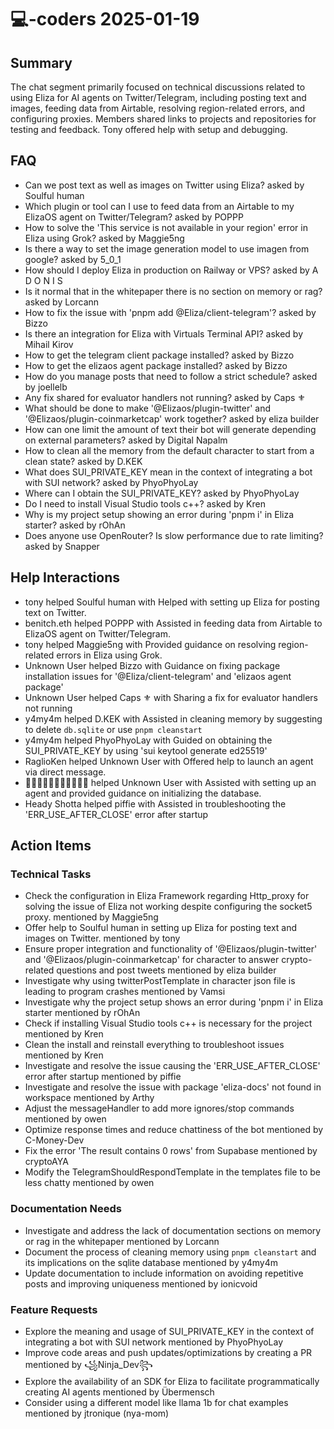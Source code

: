# 💻-coders 2025-01-19

## Summary
The chat segment primarily focused on technical discussions related to using Eliza for AI agents on Twitter/Telegram, including posting text and images, feeding data from Airtable, resolving region-related errors, and configuring proxies. Members shared links to projects and repositories for testing and feedback. Tony offered help with setup and debugging.

## FAQ
- Can we post text as well as images on Twitter using Eliza? asked by Soulful human
- Which plugin or tool can I use to feed data from an Airtable to my ElizaOS agent on Twitter/Telegram? asked by POPPP
- How to solve the 'This service is not available in your region' error in Eliza using Grok? asked by Maggie5ng
- Is there a way to set the image generation model to use imagen from google? asked by 5_0_1
- How should I deploy Eliza in production on Railway or VPS? asked by A D O N I S
- Is it normal that in the whitepaper there is no section on memory or rag? asked by Lorcann
- How to fix the issue with 'pnpm add @Eliza/client-telegram'? asked by Bizzo
- Is there an integration for Eliza with Virtuals Terminal API? asked by Mihail Kirov
- How to get the telegram client package installed? asked by Bizzo
- How to get the elizaos agent package installed? asked by Bizzo
- How do you manage posts that need to follow a strict schedule? asked by joellelb
- Any fix shared for evaluator handlers not running? asked by Caps ⚜
- What should be done to make '@Elizaos/plugin-twitter' and '@Elizaos/plugin-coinmarketcap' work together? asked by eliza builder
- How can one limit the amount of text their bot will generate depending on external parameters? asked by Digital Napalm
- How to clean all the memory from the default character to start from a clean state? asked by D.KEK
- What does SUI_PRIVATE_KEY mean in the context of integrating a bot with SUI network? asked by PhyoPhyoLay
- Where can I obtain the SUI_PRIVATE_KEY? asked by PhyoPhyoLay
- Do I need to install Visual Studio tools c++? asked by Kren
- Why is my project setup showing an error during 'pnpm i' in Eliza starter? asked by rOhAn
- Does anyone use OpenRouter? Is slow performance due to rate limiting? asked by Snapper

## Help Interactions
- tony helped Soulful human with Helped with setting up Eliza for posting text on Twitter.
- benitch.eth helped POPPP with Assisted in feeding data from Airtable to ElizaOS agent on Twitter/Telegram.
- tony helped Maggie5ng with Provided guidance on resolving region-related errors in Eliza using Grok.
- Unknown User helped Bizzo with Guidance on fixing package installation issues for '@Eliza/client-telegram' and 'elizaos agent package'
- Unknown User helped Caps ⚜ with Sharing a fix for evaluator handlers not running
- y4my4m helped D.KEK with Assisted in cleaning memory by suggesting to delete `db.sqlite` or use `pnpm cleanstart`
- y4my4m helped PhyoPhyoLay with Guided on obtaining the SUI_PRIVATE_KEY by using 'sui keytool generate ed25519'
- RaglioKen helped Unknown User with Offered help to launch an agent via direct message.
- ᲼᲼᲼᲼᲼᲼᲼᲼᲼᲼᲼ helped Unknown User with Assisted with setting up an agent and provided guidance on initializing the database.
- Heady Shotta helped piffie with Assisted in troubleshooting the 'ERR_USE_AFTER_CLOSE' error after startup

## Action Items

### Technical Tasks
- Check the configuration in Eliza Framework regarding Http_proxy for solving the issue of Eliza not working despite configuring the socket5 proxy. mentioned by Maggie5ng
- Offer help to Soulful human in setting up Eliza for posting text and images on Twitter. mentioned by tony
- Ensure proper integration and functionality of '@Elizaos/plugin-twitter' and '@Elizaos/plugin-coinmarketcap' for character to answer crypto-related questions and post tweets mentioned by eliza builder
- Investigate why using twitterPostTemplate in character json file is leading to program crashes mentioned by Vamsi
- Investigate why the project setup shows an error during 'pnpm i' in Eliza starter mentioned by rOhAn
- Check if installing Visual Studio tools c++ is necessary for the project mentioned by Kren
- Clean the install and reinstall everything to troubleshoot issues mentioned by Kren
- Investigate and resolve the issue causing the 'ERR_USE_AFTER_CLOSE' error after startup mentioned by piffie
- Investigate and resolve the issue with package 'eliza-docs' not found in workspace mentioned by Arthy
- Adjust the messageHandler to add more ignores/stop commands mentioned by owen
- Optimize response times and reduce chattiness of the bot mentioned by C-Money-Dev
- Fix the error 'The result contains 0 rows' from Supabase mentioned by cryptoAYA
- Modify the TelegramShouldRespondTemplate in the templates file to be less chatty mentioned by owen

### Documentation Needs
- Investigate and address the lack of documentation sections on memory or rag in the whitepaper mentioned by Lorcann
- Document the process of cleaning memory using `pnpm cleanstart` and its implications on the sqlite database mentioned by y4my4m
- Update documentation to include information on avoiding repetitive posts and improving uniqueness mentioned by ionicvoid

### Feature Requests
- Explore the meaning and usage of SUI_PRIVATE_KEY in the context of integrating a bot with SUI network mentioned by PhyoPhyoLay
- Improve code areas and push updates/optimizations by creating a PR mentioned by ꧁Ninja_Dev꧂
- Explore the availability of an SDK for Eliza to facilitate programmatically creating AI agents mentioned by Übermensch
- Consider using a different model like llama 1b for chat examples mentioned by jtronique (nya-mom)